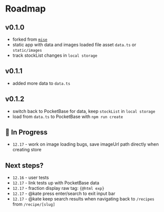 # Roadmap

## v0.1.0

- forked from [`mise`](https://github.com/kylehorton33/mise)
- static app with data and images loaded file asset `data.ts` or `static/images`
- track stockList changes in `local storage`

## v0.1.1

- added more data to `data.ts`

## v0.1.2

- switch back to PocketBase for data, keep `stockList` in `local storage`
- load from `data.ts` to PocketBase with `npm run create`

## :construction: In Progress

- `12.17` - work on image loading bugs, save imageUrl path directly when creating store

## Next steps?

- `12.16` - user tests
- `12.17` - link tests up with PocketBase data
- `12.17` - fraction display raw tag: `{@html exp}`
- `12.17` - @kate press enter/search to exit input bar
- `12.17` - @kate keep search results when navigating back to `/recipes` from `/recipe/[slug]`
